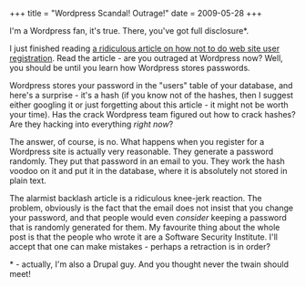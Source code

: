+++
title = "Wordpress Scandal! Outrage!"
date = 2009-05-28
+++

I'm a Wordpress fan, it's true. There, you've got full disclosure\*.

I just finished reading [a ridiculous article on how not to do web site user registration](http://appsecstreetfighter.com/2009/05/23/how-not-to-do-web-site-user-registrationndl/). Read the article - are you outraged at Wordpress now? Well, you should be until you learn how Wordpress stores passwords.

Wordpress stores your password in the "users" table of your database, and here's a surprise - it's a hash (if you know not of the hashes, then I suggest either googling it or just forgetting about this article - it might not be worth your time). Has the crack Wordpress team figured out how to crack hashes? Are they hacking into everything _right now_?

The answer, of course, is no. What happens when you register for a Wordpress site is actually very reasonable. They generate a password randomly. They put that password in an email to you. They work the hash voodoo on it and put it in the database, where it is absolutely not stored in plain text.

The alarmist backlash article is a ridiculous knee-jerk reaction. The problem, obviously is the fact that the email does not insist that you change your password, and that people would even _consider_ keeping a password that is randomly generated for them. My favourite thing about the whole post is that the people who wrote it are a Software Security Institute. I'll accept that one can make mistakes - perhaps a retraction is in order?

\* - actually, I'm also a Drupal guy. And you thought never the twain should meet!
